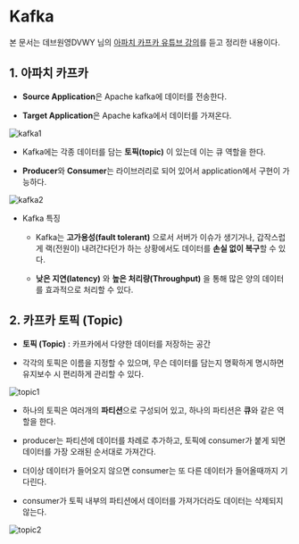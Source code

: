 # Kafka
본 문서는 데브원영DVWY 님의 [아파치 카프카 유튜브 강의](https://www.youtube.com/watch?v=waw0XXNX-uQ&list=PL3Re5Ri5rZmkY46j6WcJXQYRlDRZSUQ1j)를 듣고 정리한 내용이다.


## 1. 아파치 카프카

- **Source Application**은 Apache kafka에 데이터를 전송한다.

- **Target Application**은 Apache kafka에서 데이터를 가져온다.

![kafka1](https://user-images.githubusercontent.com/55284181/123792333-7712d780-d91b-11eb-8810-f12d2a4b828d.PNG)

- Kafka에는 각종 데이터를 담는 **토픽(topic)** 이 있는데 이는 큐 역할을 한다.

- **Producer**와 **Consumer**는 라이브러리로 되어 있어서 application에서 구현이 가능하다.

![kafka2](https://user-images.githubusercontent.com/55284181/123792328-75e1aa80-d91b-11eb-9150-8c114724f3c4.PNG)

- Kafka 특징

    - Kafka는 **고가용성(fault tolerant)** 으로서 서버가 이슈가 생기거나, 갑작스럽게 랙(전원이) 내려간다던가 하는 상황에서도 데이터를 **손실 없이 복구**할 수 있다.

    - **낮은 지연(latency)** 와 **높은 처리량(Throughput)** 을 통해 많은 양의 데이터를 효과적으로 처리할 수 있다.


## 2. 카프카 토픽 (Topic)

- **토픽 (Topic)** : 카프카에서 다양한 데이터를 저장하는 공간

- 각각의 토픽은 이름을 지정할 수 있으며, 무슨 데이터를 담는지 명확하게 명시하면 유지보수 시 편리하게 관리할 수 있다.

![topic1](https://user-images.githubusercontent.com/55284181/123793157-61ea7880-d91c-11eb-9f51-c6bcc5fba1f4.PNG)

- 하나의 토픽은 여러개의 **파티션**으로 구성되어 있고, 하나의 파티션은 **큐**와 같은 역할을 한다.

- producer는 파티션에 데이터를 차례로 추가하고, 토픽에 consumer가 붙게 되면 데이터를 가장 오래된 순서대로 가져간다.

- 더이상 데이터가 들어오지 않으면 consumer는 또 다른 데이터가 들어올때까지 기다린다.

- consumer가 토픽 내부의 파티션에서 데이터를 가져가더라도 데이터는 삭제되지 않는다.

![topic2](https://user-images.githubusercontent.com/55284181/123793154-60b94b80-d91c-11eb-89ba-4e952f6c1785.PNG)
